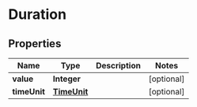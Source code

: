 
# Duration

## Properties
Name | Type | Description | Notes
------------ | ------------- | ------------- | -------------
**value** | **Integer** |  |  [optional]
**timeUnit** | [**TimeUnit**](TimeUnit.md) |  |  [optional]



